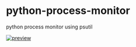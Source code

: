 # python-process-monitor
python process monitor using psutil



[![preview](https://cdn.discordapp.com/attachments/821004968018182204/822562843038973972/unknown.png "preview")](https://cdn.discordapp.com/attachments/821004968018182204/822562843038973972/unknown.png "preview")
